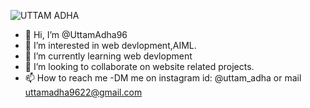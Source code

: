 ![UTTAM ADHA](https://user-images.githubusercontent.com/101659796/232326803-cd6735b3-c8e3-40e1-9e7e-47c0b5b146d3.png)



- 👋 Hi, I’m @UttamAdha96
- 👀 I’m interested in web devlopment,AIML.
- 🌱 I’m currently learning web devlopment
- 💞️ I’m looking to collaborate on website related projects.
- 📫 How to reach me -DM me on instagram id: @uttam_adha or mail uttamadha9622@gmail.com

<!---
UttamAdha96/UttamAdha96 is a ✨ special ✨ repository because its `README.md` (this file) appears on your GitHub profile.
You can click the Preview link to take a look at your changes.
--->
